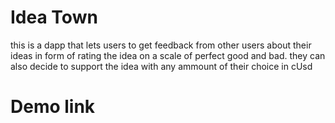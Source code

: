 # Idea Town

this is a dapp that lets users to get feedback from other users about their ideas in form of rating the idea on a scale of perfect good and bad. they can also decide to support the idea with any ammount of their choice in cUsd

# Demo link


